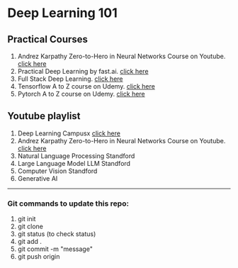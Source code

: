 # Deep Learning 101



## Practical Courses

1. Andrez Karpathy Zero-to-Hero in Neural Networks Course on Youtube. [click here](https://karpathy.ai/zero-to-hero.html)
2. Practical Deep Learning by fast.ai. [click here](https://www.fast.ai/)
3. Full Stack Deep Learning. [click here](https://fullstackdeeplearning.com/course/)
4. Tensorflow A to Z course on Udemy. [click here](https://www.udemy.com/course/tensorflow-developer-certificate-machine-learning-zero-to-mastery/)
5. Pytorch A to Z course on Udemy. [click here](https://www.udemy.com/course/pytorch-for-deep-learning/?couponCode=KEEPLEARNING)


## Youtube playlist
1. Deep Learning Campusx [click here](https://www.youtube.com/watch?v=2dH_qjc9mFg&list=PLKnIA16_RmvYuZauWaPlRTC54KxSNLtNn&index=1)
2. Andrez Karpathy Zero-to-Hero in Neural Networks Course on Youtube. [click here](https://karpathy.ai/zero-to-hero.html)
3. Natural Language Processing Standford
4. Large Language Model LLM Standford
5. Computer Vision Standford
6. Generative AI 


----------------------------------------------------------------------------------------------------------------------------------
### Git commands to update this repo:
1. git init
2. git clone <url> 
3. git status (to check status)
4. git add .
5. git commit -m "message"
6. git push origin <main>
